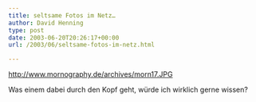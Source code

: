 ```yaml
---
title: seltsame Fotos im Netz…
author: David Henning
type: post
date: 2003-06-20T20:26:17+00:00
url: /2003/06/seltsame-fotos-im-netz.html

---
```

<http://www.mornography.de/archives/morn17.JPG>

Was einem dabei durch den Kopf geht, würde ich wirklich gerne wissen?